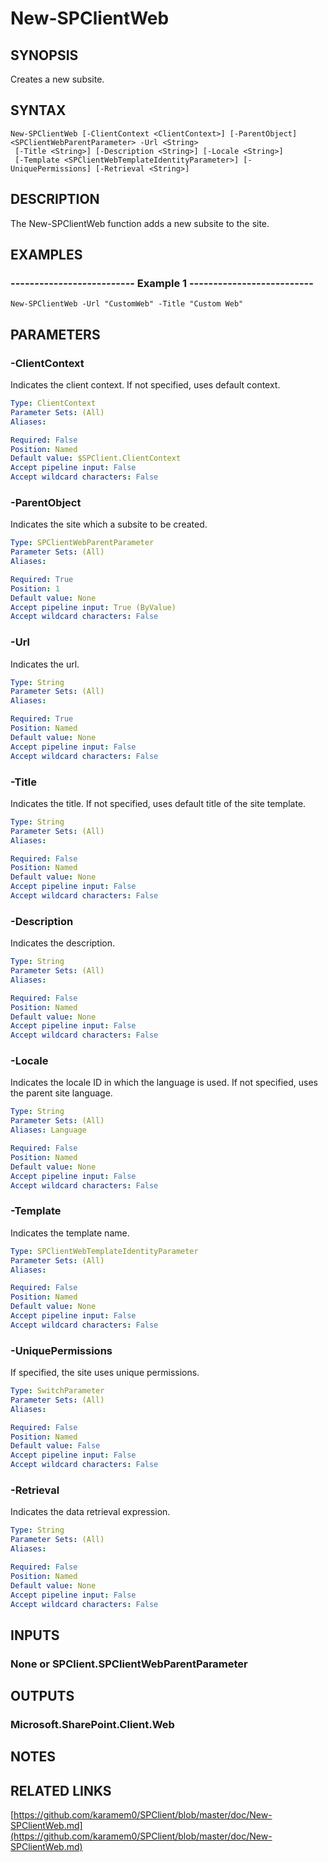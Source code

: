 # New-SPClientWeb

## SYNOPSIS
Creates a new subsite.

## SYNTAX

```
New-SPClientWeb [-ClientContext <ClientContext>] [-ParentObject] <SPClientWebParentParameter> -Url <String>
 [-Title <String>] [-Description <String>] [-Locale <String>]
 [-Template <SPClientWebTemplateIdentityParameter>] [-UniquePermissions] [-Retrieval <String>]
```

## DESCRIPTION
The New-SPClientWeb function adds a new subsite to the site.

## EXAMPLES

### -------------------------- Example 1 --------------------------
```
New-SPClientWeb -Url "CustomWeb" -Title "Custom Web"
```

## PARAMETERS

### -ClientContext
Indicates the client context.
If not specified, uses default context.

```yaml
Type: ClientContext
Parameter Sets: (All)
Aliases: 

Required: False
Position: Named
Default value: $SPClient.ClientContext
Accept pipeline input: False
Accept wildcard characters: False
```

### -ParentObject
Indicates the site which a subsite to be created.

```yaml
Type: SPClientWebParentParameter
Parameter Sets: (All)
Aliases: 

Required: True
Position: 1
Default value: None
Accept pipeline input: True (ByValue)
Accept wildcard characters: False
```

### -Url
Indicates the url.

```yaml
Type: String
Parameter Sets: (All)
Aliases: 

Required: True
Position: Named
Default value: None
Accept pipeline input: False
Accept wildcard characters: False
```

### -Title
Indicates the title.
If not specified, uses default title of the site template.

```yaml
Type: String
Parameter Sets: (All)
Aliases: 

Required: False
Position: Named
Default value: None
Accept pipeline input: False
Accept wildcard characters: False
```

### -Description
Indicates the description.

```yaml
Type: String
Parameter Sets: (All)
Aliases: 

Required: False
Position: Named
Default value: None
Accept pipeline input: False
Accept wildcard characters: False
```

### -Locale
Indicates the locale ID in which the language is used.
If not specified, uses the parent site language.

```yaml
Type: String
Parameter Sets: (All)
Aliases: Language

Required: False
Position: Named
Default value: None
Accept pipeline input: False
Accept wildcard characters: False
```

### -Template
Indicates the template name.

```yaml
Type: SPClientWebTemplateIdentityParameter
Parameter Sets: (All)
Aliases: 

Required: False
Position: Named
Default value: None
Accept pipeline input: False
Accept wildcard characters: False
```

### -UniquePermissions
If specified, the site uses unique permissions.

```yaml
Type: SwitchParameter
Parameter Sets: (All)
Aliases: 

Required: False
Position: Named
Default value: False
Accept pipeline input: False
Accept wildcard characters: False
```

### -Retrieval
Indicates the data retrieval expression.

```yaml
Type: String
Parameter Sets: (All)
Aliases: 

Required: False
Position: Named
Default value: None
Accept pipeline input: False
Accept wildcard characters: False
```

## INPUTS

### None or SPClient.SPClientWebParentParameter

## OUTPUTS

### Microsoft.SharePoint.Client.Web

## NOTES

## RELATED LINKS

[https://github.com/karamem0/SPClient/blob/master/doc/New-SPClientWeb.md](https://github.com/karamem0/SPClient/blob/master/doc/New-SPClientWeb.md)

